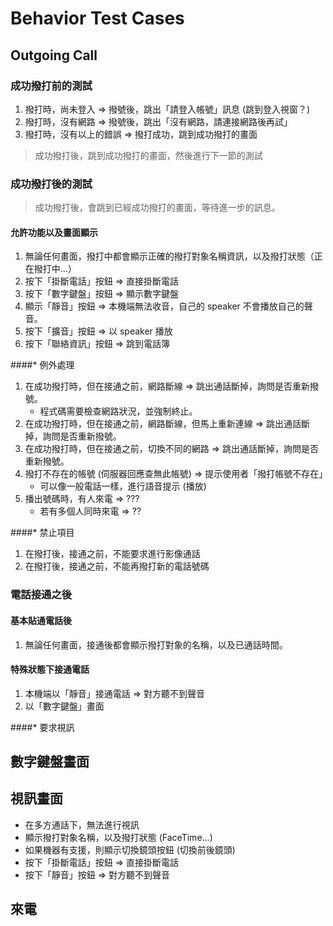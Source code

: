 Behavior Test Cases
===================



Outgoing Call
-------------

###  成功撥打前的測試

1. 撥打時，尚未登入 => 撥號後，跳出「請登入帳號」訊息 (跳到登入視窗？)
2. 撥打時，沒有網路 => 撥號後，跳出「沒有網路，請連接網路後再試」
3. 撥打時，沒有以上的錯誤 => 撥打成功，跳到成功撥打的畫面

> 成功撥打後，跳到成功撥打的畫面，然後進行下一節的測試

### 成功撥打後的測試

> 成功撥打後，會跳到已經成功撥打的畫面，等待進一步的訊息。


#### 允許功能以及畫面顯示

1. 無論任何畫面，撥打中都會顯示正確的撥打對象名稱資訊，以及撥打狀態（正在撥打中...）
2. 按下「掛斷電話」按鈕 => 直接掛斷電話
3. 按下「數字鍵盤」按鈕 => 顯示數字鍵盤
4. 顯示「靜音」按鈕 => 本機端無法收音，自己的 speaker 不會播放自己的聲音。
5. 按下「擴音」按鈕 => 以 speaker 播放
6. 按下「聯絡資訊」按鈕 => 跳到電話簿

####* 例外處理

1. 在成功撥打時，但在接通之前，網路斷線 => 跳出通話斷掉，詢問是否重新撥號。
	* 程式碼需要檢查網路狀況，並強制終止。
2. 在成功撥打時，但在接通之前，網路斷線，但馬上重新連線 => 跳出通話斷掉，詢問是否重新撥號。
3. 在成功撥打時，但在接通之前，切換不同的網路 => 跳出通話斷掉，詢問是否重新撥號。
4. 撥打不存在的帳號 (伺服器回應查無此帳號) => 提示使用者「撥打帳號不存在」
	* 可以像一般電話一樣，進行語音提示 (播放)
5. 播出號碼時，有人來電 => ???
	* 若有多個人同時來電 => ??

####* 禁止項目

1. 在撥打後，接通之前，不能要求進行影像通話
2. 在撥打後，接通之前，不能再撥打新的電話號碼



### 電話接通之後


#### 基本貼通電話後

1. 無論任何畫面，接通後都會顯示撥打對象的名稱，以及已通話時間。

#### 特殊狀態下接通電話

1. 本機端以「靜音」接通電話 => 對方聽不到聲音
2. 以「數字鍵盤」畫面

####* 要求視訊

數字鍵盤畫面
----



視訊畫面
----

* 在多方通話下，無法進行視訊
* 顯示撥打對象名稱，以及撥打狀態 (FaceTime...)
* 如果機器有支援，則顯示切換鏡頭按鈕 (切換前後鏡頭)
* 按下「掛斷電話」按鈕 => 直接掛斷電話
* 按下「靜音」按鈕 => 對方聽不到聲音

來電
----

